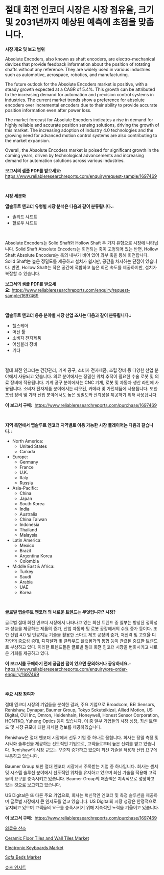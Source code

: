 <p><h1>절대 회전 인코더 시장은 시장 점유율, 크기 및 2031년까지 예상된 예측에 초점을 맞춥니다.</h1></p><p><strong>시장 개요 및 보고 범위</strong></p>
<p><p>Absolute Encoders, also known as shaft encoders, are electro-mechanical devices that provide feedback information about the position of rotating shafts without any reference. They are widely used in various industries such as automotive, aerospace, robotics, and manufacturing.</p><p>The future outlook for the Absolute Encoders market is positive, with a steady growth expected at a CAGR of 5.4%. This growth can be attributed to the increasing demand for automation and precision control systems in industries. The current market trends show a preference for absolute encoders over incremental encoders due to their ability to provide accurate position information even after power loss.</p><p>The market forecast for Absolute Encoders indicates a rise in demand for highly reliable and accurate position sensing solutions, driving the growth of this market. The increasing adoption of Industry 4.0 technologies and the growing need for advanced motion control systems are also contributing to the market expansion.</p><p>Overall, the Absolute Encoders market is poised for significant growth in the coming years, driven by technological advancements and increasing demand for automation solutions across various industries.</p></p>
<p><strong>보고서의 샘플 PDF를 받으세요:</strong> <a href="https://www.reliableresearchreports.com/enquiry/request-sample/1697469">https://www.reliableresearchreports.com/enquiry/request-sample/1697469</a></p>
<p>&nbsp;</p>
<p><strong>시장 세분화</strong></p>
<p><strong>앱솔루트 엔코더 유형별 시장 분석은 다음과 같이 분류됩니다.:</strong></p>
<p><ul><li>솔리드 샤프트</li><li>할로우 샤프트</li></ul></p>
<p>&nbsp;</p>
<p><p>Absolute Encoders는 Solid Shaft와 Hollow Shaft 두 가지 유형으로 시장에 나타납니다. Solid Shaft Absolute Encoders는 회전되는 축이 고정되어 있는 반면, Hollow Shaft Absolute Encoders는 축의 내부가 비어 있어 외부 축을 통해 회전합니다. Solid Shaft는 높은 정밀도를 제공하고 설치가 쉽지만, 공간을 차지하는 단점이 있습니다. 반면, Hollow Shaft는 작은 공간에 적합하고 높은 회전 속도를 제공하지만, 설치가 복잡할 수 있습니다.</p></p>
<p><strong>보고서의 샘플 PDF를 받으세요:</strong>&nbsp;<a href="https://www.reliableresearchreports.com/enquiry/request-sample/1697469">https://www.reliableresearchreports.com/enquiry/request-sample/1697469</a></p>
<p>&nbsp;</p>
<p><strong> 앱솔루트 엔코더 응용 분야별 시장 산업 조사는 다음과 같이 분류됩니다.:</strong></p>
<p><ul><li>헬스케어</li><li>머신 툴</li><li>소비자 전자제품</li><li>어셈블리 장비</li><li>기타</li></ul></p>
<p>&nbsp;</p>
<p><p>절대 회전 인코더는 건강관리, 기계 공구, 소비자 전자제품, 조립 장비 등 다양한 산업 분야에서 사용되고 있습니다. 의료 분야에서는 정밀한 위치 추적이 필요한 수술 로봇 및 의료 장비에 적용됩니다. 기계 공구 분야에서는 CNC 기계, 로봇 및 자동차 생산 라인에 사용됩니다. 소비자 전자제품 분야에서는 리모컨, 카메라 및 가전제품에 사용됩니다. 또한 조립 장비 및 기타 산업 분야에서도 높은 정밀도와 신뢰성을 제공하기 위해 사용됩니다.</p></p>
<p><strong>이 보고서 구매:</strong>&nbsp; <a href="https://www.reliableresearchreports.com/purchase/1697469">https://www.reliableresearchreports.com/purchase/1697469</a></p>
<p>&nbsp;</p>
<p><strong>지역 측면에서 앱솔루트 엔코더 지역별로 이용 가능한 시장 플레이어는 다음과 같습니다.:</strong></p>
<p><ul>
    <li>
        North America:
        <ul>
            <li>United States</li>
            <li>Canada</li>
        </ul>
    </li>
    <li>
        Europe:
        <ul>
            <li>Germany</li>
            <li>France</li>
            <li>U.K.</li>
            <li>Italy</li>
            <li>Russia</li>
        </ul>
    </li>
    <li>
        Asia-Pacific:
        <ul>
            <li>China</li>
            <li>Japan</li>
            <li>South Korea</li>
            <li>India</li>
            <li>Australia</li>
            <li>China Taiwan</li>
            <li>Indonesia</li>
            <li>Thailand</li>
            <li>Malaysia</li>
        </ul>
    </li>
    <li>
        Latin America:
        <ul>
            <li>Mexico</li>
            <li>Brazil</li>
            <li>Argentina Korea</li>
            <li>Colombia</li>
        </ul>
    </li>
    <li>
        Middle East & Africa:
        <ul>
            <li>Turkey</li>
            <li>Saudi</li>
            <li>Arabia</li>
            <li>UAE</li>
            <li>Korea</li>
        </ul>
    </li>
    </ul></p>
<p>&nbsp;</p>
<p><strong>글로벌 앱솔루트 엔코더 의 새로운 트렌드는 무엇입니까? 시장?</strong></p>
<p><p>글로벌 절대 회전 인코더 시장에서 나타나고 있는 최신 트렌드 중 일부는 향상된 정확성과 성능을 제공하는 제품의 증가, 산업 자동화 및 로봇 공장에서의 수요 증가 등이다. 또한 산업 4.0 및 인공지능 기술을 활용한 스마트 제조 공정의 증가, 저전력 및 고효율 디자인의 중요성 증대, 디지털화 및 클라우드 플랫폼과의 통합 등이 관련된 중요한 트렌드로 부상하고 있다. 이러한 트렌드들은 글로벌 절대 회전 인코더 시장을 변화시키고 새로운 기회를 제공하고 있다.</p></p>
<p><strong>이 보고서를 구매하기 전에 궁금한 점이 있으면 문의하거나 공유하세요.</strong>- <a href="https://www.reliableresearchreports.com/enquiry/pre-order-enquiry/1697469">https://www.reliableresearchreports.com/enquiry/pre-order-enquiry/1697469</a></p>
<p>&nbsp;</p>
<p><strong>주요 시장 참여자</strong></p>
<p><p>절대 엔코더 시장의 기업들을 분석한 결과, 주요 기업으로 Broadcom, BEI Sensors, Renishaw, Dynapar, Baumer Group, Tokyo Sokuteikizai, Allied Motion, US Digital, CUI Inc, Omron, Heidenhain, Honeywell, Honest Sensor Corporation, HONTKO, Yuheng Optics 등이 있습니다. 이 중 일부 기업들의 시장 성장, 최신 트렌드 및 시장 규모에 대한 자세한 정보를 제공하겠습니다.</p><p>Renishaw은 절대 엔코더 시장에서 선두 기업 중 하나로 꼽힙니다. 회사는 정밀 측정 및 시각화 솔루션을 제공하는 선도적인 기업으로, 고객들로부터 높은 신뢰를 받고 있습니다. Renishaw의 시장 규모는 꾸준히 증가하고 있으며 최신 기술을 적용해 산업 요구에 부응하고 있습니다.</p><p>Baumer Group 또한 절대 엔코더 시장에서 주목받는 기업 중 하나입니다. 회사는 센서 및 시스템 솔루션 분야에서 선도적인 위치를 유지하고 있으며 최신 기술을 적용해 고객들의 요구를 충족시키고 있습니다. Baumer Group의 매출액은 지속적으로 성장하고 있는 것으로 보고되고 있습니다.</p><p>US Digital은 또 다른 주요 기업으로, 회사는 혁신적인 엔코더 및 측정 솔루션을 제공하며 글로벌 시장에서 큰 인지도를 얻고 있습니다. US Digital의 시장 성장은 안정적으로 유지되고 있으며 고객들의 요구를 충족시키기 위해 지속적인 노력을 기울이고 있습니다.</p></p>
<p><strong>이 보고서 구매:</strong>&nbsp;&nbsp;<a href="https://www.reliableresearchreports.com/purchase/1697469">https://www.reliableresearchreports.com/purchase/1697469</a></p>
<p><p><a href="https://medium.com/@genius6587678/%EC%9D%98%EB%A3%8C-%EC%82%B0%EC%86%8C-%EC%8B%9C%EC%9E%A5-%EA%B7%9C%EB%AA%A8-%EC%8B%9C%EC%9E%A5-%EC%A0%84%EB%A7%9D-%EB%B0%8F-%EC%8B%9C%EC%9E%A5-%EC%98%88%EC%B8%A1-2024%EB%85%84%EB%B6%80%ED%84%B0-2031%EB%85%84%EA%B9%8C%EC%A7%80-0426d9d074f8">의료용 산소</a></p><p><a href="https://issuu.com/reportprime-2/docs/ceramic-floor-tiles-and-wall-tiles-market-size-203">Ceramic Floor Tiles and Wall Tiles Market</a></p><p><a href="https://github.com/RichRobinson5/Market-Research-Report-List-4/blob/main/electronic-keyboards-market.md">Electronic Keyboards Market</a></p><p><a href="https://github.com/gdfhhhj/Market-Research-Report-List-3/blob/main/sofa-beds-market.md">Sofa Beds Market</a></p><p><a href="https://github.com/sougarounis/Market-Research-Report-List-3/blob/main/14411753321.md">슈즈 인서트</a></p></p>
